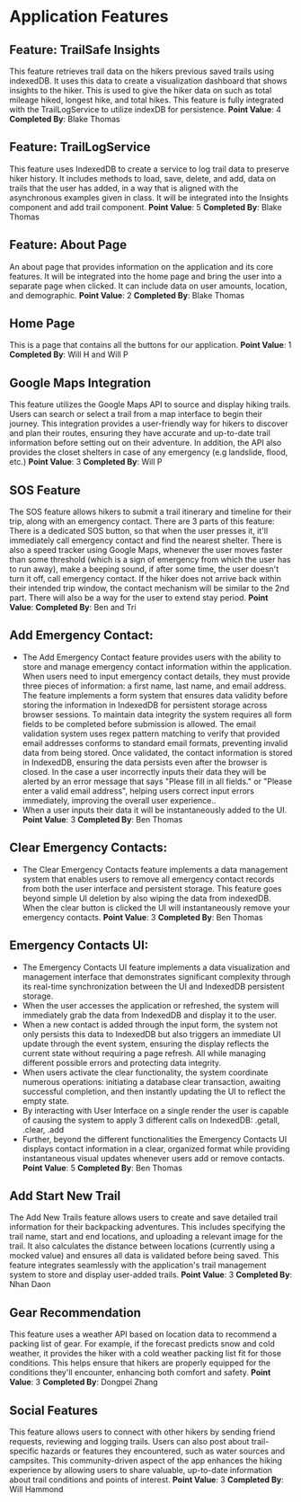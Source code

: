 # Application Features

## Feature: TrailSafe Insights

This feature retrieves trail data on the hikers previous saved trails using indexedDB. It uses this data 
to create a visualization dashboard that shows insights to the hiker. This is used to give the hiker data on such as 
total mileage hiked, longest hike, and total hikes. This feature is fully integrated with the TrailLogService
to utilize indexDB for persistence. 
**Point Value**: 4 
**Completed By**: Blake Thomas

## Feature: TrailLogService

This feature uses IndexedDB to create a service to log trail data to preserve hiker history. It includes methods
to load, save, delete, and add, data on trails that the user has added, in a way that is aligned with 
the asynchronous examples given in class. It will be integrated into the Insights component and add trail component. 
**Point Value**: 5 
**Completed By**: Blake Thomas

## Feature: About Page 

An about page that provides information on the application and its core features. It will be integrated into 
the home page and bring the user into a separate page when clicked. It can include data on user amounts, 
location, and demographic. 
**Point Value**: 2 
**Completed By**: Blake Thomas

## Home Page
This is a page that contains all the buttons for our application.
**Point Value**: 1
**Completed By**: Will H and Will P 

## Google Maps Integration
This feature utilizes the Google Maps API to source and display hiking trails. Users can search or select a trail 
from a map interface to begin their journey. This integration provides a user-friendly way for hikers to discover and
 plan their routes, ensuring they have accurate and up-to-date trail information before setting out on their adventure. 
 In addition, the API also provides the closet shelters in case of any emergency (e.g landslide, flood, etc.)
**Point Value**: 3
**Completed By**: Will P

## SOS Feature
The SOS feature allows hikers to submit a trail itinerary and timeline for their trip, along with an emergency contact. There are 3 parts 
of this feature: There is a dedicated SOS button, so that when the user presses it, it'll immediately call emergency contact and find the nearest shelter.
There is also a speed tracker using Google Maps, whenever the user moves faster than some threshold (which is a sign of emergency from 
which the user has to run away), make a beeping sound, if after some time, the user doesn't turn it off, call emergency contact.
If the hiker does not arrive back within their intended trip window, the contact mechanism will be similar to the 2nd part. 
There will also be a way for the user to extend stay period.
**Point Value**: 
**Completed By**: Ben and Tri

## Add Emergency Contact: 
- The Add Emergency Contact feature provides users with the ability to store and manage emergency contact information within the application. When users need to input emergency contact details, they must provide three pieces of information: a first name, last name, and email address. The feature implements a form system that ensures data validity before storing the information in IndexedDB for persistent storage across browser sessions. To maintain data integrity  the system requires all form fields to be completed before submission is allowed. The email validation system uses regex pattern matching to verify that provided email addresses conforms to standard email formats, preventing invalid data from being stored. Once validated, the contact information is stored in IndexedDB, ensuring the data persists even after the browser is closed. In the case a user incorrectly inputs their data they will be alerted by an error message that says "Please fill in all fields." or "Please enter a valid email address", helping users correct input errors immediately, improving the overall user experience.. 
- When a user inputs their data it will be instantaneously added to the UI. 
**Point Value**: 3
**Completed By**: Ben Thomas

## Clear Emergency Contacts: 
- The Clear Emergency Contacts feature implements a data management system that enables users to remove all emergency contact records from both the user interface and persistent storage. This feature goes beyond simple UI deletion by also wiping the data from indexedDB. When the clear button is clicked the UI will instantaneously remove your emergency contacts.
**Point Value**: 3
**Completed By**: Ben Thomas


## Emergency Contacts UI:
- The Emergency Contacts UI feature implements a data visualization and management interface that demonstrates significant complexity through its real-time synchronization between the UI and IndexedDB persistent storage. 
- When the user accesses the application or refreshed, the system will immediately grab the data from IndexedDB and display it to the user. 
- When a new contact is added through the input form, the system not only persists this data to IndexedDB but also triggers an immediate UI update through the event system, ensuring the display reflects the current state without requiring a page refresh. All while managing different possible errors and protecting data integrity. 
- When users activate the clear functionality, the system coordinate numerous operations: initiating a database clear transaction, awaiting successful completion, and then instantly updating the UI to reflect the empty state. 
- By interacting with User Interface on a single render the user is capable of causing the system to apply 3 different calls on IndexedDB: .getall, .clear, .add
- Further, beyond the different functionalities the Emergency Contacts UI displays contact information in a clear, organized format while providing instantaneous visual updates whenever users add or remove contacts.
**Point Value**: 5
**Completed By**: Ben Thomas



## Add Start New Trail
The Add New Trails feature allows users to create and save detailed trail information for their backpacking adventures. This includes specifying the trail name, start and end locations, and uploading a relevant image for the trail. It also calculates the distance between locations (currently using a mocked value) and ensures all data is validated before being saved. This feature integrates seamlessly with the application's trail management system to store and display user-added trails.
**Point Value**: 3
**Completed By**: Nhan Daon

## Gear Recommendation
This feature uses a weather API based on location data to recommend a packing list of gear. For example, 
if the forecast predicts snow and cold weather, it provides the hiker with a cold weather packing list fit 
for those conditions. This helps ensure that hikers are properly equipped for the conditions they'll encounter, 
enhancing both comfort and safety.
**Point Value**: 3
**Completed By**: Dongpei Zhang

## Social Features
This feature allows users to connect with other hikers by sending friend requests, reviewing and logging trails. 
Users can also post about trail-specific hazards or features they encountered, such as water sources and campsites. 
This community-driven aspect of the app enhances the hiking experience by allowing users to share valuable, up-to-date 
information about trail conditions and points of interest.
**Point Value**: 3
**Completed By**: Will Hammond










